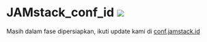 <h1> JAMstack_conf_id 
  <a href="https://gitter.im/jamstackid" target="_blank"> 
    <img src="https://img.shields.io/gitter/room/jamstackid/jamstackid.svg?style=round-square" /> 
  </a>
</h1>

Masih dalam fase dipersiapkan, ikuti update kami di [conf.jamstack.id](https://conf.jamstack.id)